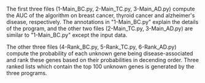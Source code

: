 The first three files (1-Main_BC.py, 2-Main_TC.py, 3-Main_AD.py) compute the AUC of the algorithm on breast cancer, thyroid cancer and alzheimer's disease, respectively. The annotations in "1-Main_BC.py" explain the details of the program, and the other two files (2-Main_TC.py, 3-Main_AD.py) are similar to "1-Main_BC.py" except the input data.

The other three files (4-Rank_BC.py, 5-Rank_TC.py, 6-Rank_AD.py) compute the probability of each unknown gene being disease-associated and rank these genes based on their probabilities in decending order. Three ranked lists which contain the top 100 unknown genes is generated by the three programs.
